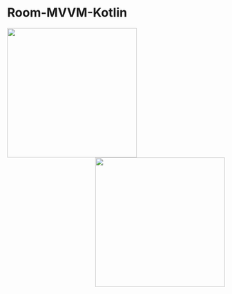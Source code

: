 # Room-MVVM-Kotlin
<img src="https://user-images.githubusercontent.com/63308192/79314489-74e47900-7f21-11ea-8d47-70aa0f4f056b.jpg" width=300><img src="https://user-images.githubusercontent.com/63308192/79313754-8d07c880-7f20-11ea-9277-80b80c2d5205.jpg" width=300 align=right>
